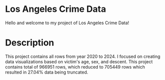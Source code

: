# Los Angeles Crime Data
Hello and welcome to my project of Los Angeles Crime Data!
# Description
This project contains all rows from year 2020 to 2024. I focused on creating data visualizations based on victim's age, sex, and descent. This project contains total of 966951 rows, which reduced to 705449 rows which resulted in 27.04% data being truncated.
